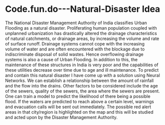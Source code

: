 # Code.fun.do---Natural-Disaster Idea 
The National Disaster Management Authority of India classifies Urban Flooding as a natural disaster. Proliferating human population coupled with unplanned urbanization has drastically altered the drainage characteristics of natural catchments, or drainage areas, by increasing the volume and rate of surface runoff. Drainage systems cannot cope with the increasing volume of water and are often encountered with the blockage due to indiscriminate disposal of solid wastes. Hence overflowing drainage systems is also a cause of Urban Flooding. In addition to this, the maintenance of these structures in India is very poor and the capabilities of these utilities decrease over time due to age and ill maintenance.
To predict and contain this natural disaster I have come up with a solution using Neural Networks. We can establish a relationship between the amount of rainfall and the flow into the drains. Other factors to be considered include the age of the sewers, quality of the sewers, the area where the sewers are present. One can train a model to predict the likelihood of there being a possible flood. If the waters are predicted to reach above a certain level, warnings and evacuation calls will be sent out immediately. The possible red alert areas in that city/region is highlighted on the map and this will be studied and acted upon by the Disaster Management Authority.
